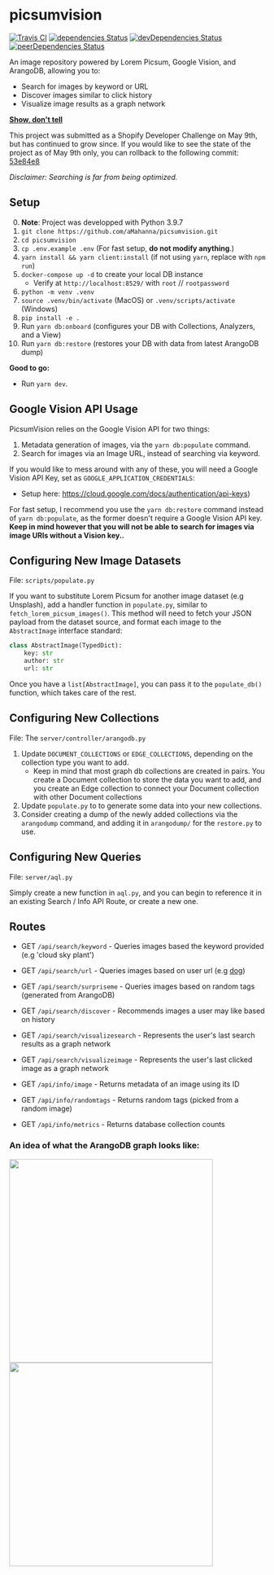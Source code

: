# picsumvision

[![Travis CI](https://travis-ci.com/aMahanna/picsumvision.svg?branch=main)]()
[![dependencies Status](https://status.david-dm.org/gh/aMahanna/picsumvision.svg)](https://david-dm.org/aMahanna/picsumvision)
[![devDependencies Status](https://status.david-dm.org/gh/aMahanna/picsumvision.svg?type=dev)](https://david-dm.org/aMahanna/picsumvision?type=dev)
[![peerDependencies Status](https://status.david-dm.org/gh/aMahanna/picsumvision.svg?type=peer)](https://david-dm.org/aMahanna/picsumvision?type=peer)

An image repository powered by Lorem Picsum, Google Vision, and ArangoDB, allowing you to:
* Search for images by keyword or URL
* Discover images similar to click history
* Visualize image results as a graph network

**[Show, don't tell](https://picsumvision.mahanna.dev/)**

This project was submitted as a Shopify Developer Challenge on May 9th, but has continued to grow since. If you would like to see the state of the project as of May 9th only, you can rollback to the following commit: [53e84e8](https://github.com/aMahanna/picsumvision/commit/53e84e86a1a61560acead5ff91cf3d86f6c94f0e)

_Disclaimer: Searching is far from being optimized._

## Setup

0. **Note**: Project was developped with Python 3.9.7
1. `git clone https://github.com/aMahanna/picsumvision.git`
2. `cd picsumvision`
3. `cp .env.example .env` (For fast setup, **do not modify anything**.)
4. `yarn install && yarn client:install` (if not using `yarn`, replace with `npm run`)
5. `docker-compose up -d` to create your local DB instance
    * Verify at `http://localhost:8529/` with `root` // `rootpassword`
6. `python -m venv .venv`
7. `source .venv/bin/activate` (MacOS) or `.venv/scripts/activate` (Windows)
7. `pip install -e .`
8. Run `yarn db:onboard` (configures your DB with Collections, Analyzers, and a View)
9. Run `yarn db:restore` (restores your DB with data from latest ArangoDB dump)

**Good to go:**
* Run `yarn dev`.

## Google Vision API Usage

PicsumVision relies on the Google Vision API for two things:
1. Metadata generation of images, via the `yarn db:populate` command.
2. Search for images via an Image URL, instead of searching via keyword.

If you would like to mess around with any of these, you will need a Google Vision API Key, set as `GOOGLE_APPLICATION_CREDENTIALS`:
* Setup here: https://cloud.google.com/docs/authentication/api-keys)

For fast setup, I recommend you use the `yarn db:restore` command instead of `yarn db:populate`, as the former doesn't require a Google Vision API key. **Keep in mind however that you will not be able to search for images via image URls without a Vision key..**

## Configuring New Image Datasets

File: `scripts/populate.py`

If you want to substitute Lorem Picsum for another image dataset (e.g Unsplash), add a handler function in `populate.py`, similar to `fetch_lorem_picsum_images()`. This method will need to fetch your JSON payload from the dataset source, and format each image to the `AbstractImage` interface standard:

```python
class AbstractImage(TypedDict):
    key: str
    author: str
    url: str
```

Once you have a `list[AbstractImage]`, you can pass it to the `populate_db()` function, which takes care of the rest. 

## Configuring New Collections

File: The `server/controller/arangodb.py`

1. Update `DOCUMENT_COLLECTIONS` or `EDGE_COLLECTIONS`, depending on the collection type you want to add.
    * Keep in mind that most graph db collections are created in pairs. You create a Document collection to store the data you want to add, and you create an Edge collection to connect your Document collection with other Document collections
2. Update `populate.py` to to generate some data into your new collections.
3. Consider creating a dump of the newly added collections via the `arangodump` command, and adding it in `arangodump/` for the `restore.py` to use.

## Configuring New Queries

File: `server/aql.py`

Simply create a new function in `aql.py`, and you can begin to reference it in an existing Search / Info API Route, or create a new one.

## Routes

* GET `/api/search/keyword` - Queries images based the keyword provided (e.g 'cloud sky plant')
* GET `/api/search/url` - Queries images based on user url (e.g [dog](https://post.medicalnewstoday.com/wp-content/uploads/sites/3/2020/02/322868_1100-1100x628.jpg))
* GET `/api/search/surpriseme` - Queries images based on random tags (generated from ArangoDB)
* GET `/api/search/discover` - Recommends images a user may like based on history
* GET `/api/search/visualizesearch` - Represents the user's last search results as a graph network
* GET `/api/search/visualizeimage` - Represents the user's last clicked image as a graph network

* GET `/api/info/image` - Returns metadata of an image using its ID
* GET `/api/info/randomtags` - Returns random tags (picked from a random image)
* GET `/api/info/metrics` - Returns database collection counts

### An idea of what the ArangoDB graph looks like:
<img src="https://user-images.githubusercontent.com/43019056/117744883-78573c00-b1d7-11eb-9a8f-6cf332d154a2.png"  width="400"/>
<img src="https://user-images.githubusercontent.com/43019056/117744933-9886fb00-b1d7-11eb-95f2-98874027311d.png"  width="400"/>
